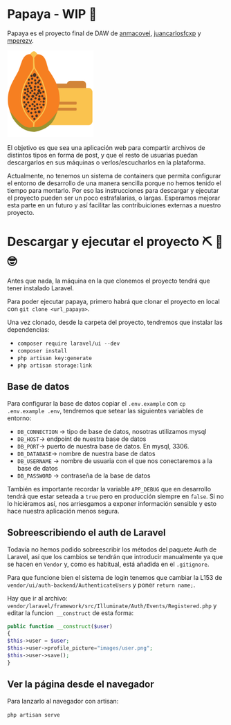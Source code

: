 # Papaya - WIP :test_tube:

Papaya es el proyecto final de DAW de [anmacovei](https://github.com/anmacovei), [juancarlosfcxp](https://github.com/juancarlosfcxp) y [mperezv](https://github.com/mperezv/).

<img src="https://github.com/proyecto-papaya/Papaya/blob/master/public/logo.svg" alt="drawing" width="200"/>

El objetivo es que sea una aplicación web para compartir archivos de distintos tipos en forma de post, y que el resto de usuarias puedan descargarlos en sus máquinas o verlos/escucharlos en la plataforma.

Actualmente, no tenemos un sistema de containers que permita configurar el entorno de desarrollo de una manera sencilla porque no hemos tenido el tiempo para montarlo. Por eso las instrucciones para descargar y ejecutar el proyecto pueden ser un poco estrafalarias, o largas. Esperamos mejorar esta parte en un futuro y así facilitar las contribuiciones externas a nuestro proyecto.


# Descargar y ejecutar el proyecto :pick: :wrench: :nerd_face:

Antes que nada, la máquina en la que clonemos el proyecto tendrá que tener instalado Laravel.

Para poder ejecutar papaya, primero habrá que clonar el proyecto en local con `git clone <url_papaya>`.

Una vez clonado, desde la carpeta del proyecto, tendremos que instalar las dependencias:

* `composer require laravel/ui --dev`
* `composer install`
* `php artisan key:generate`
* `php artisan storage:link`

## Base de datos

Para configurar la base de datos copiar el `.env.example` con `cp .env.example .env`, tendremos que setear las siguientes variables de entorno:

* `DB_CONNECTION` -> tipo de base de datos, nosotras utilizamos mysql
* `DB_HOST`-> endpoint de nuestra base de datos
* `DB_PORT`-> puerto de nuestra base de datos. En mysql, 3306.
* `DB_DATABASE`-> nombre de nuestra base de datos
* `DB_USERNAME` -> nombre de usuaria con el que nos conectaremos a la base de datos
* `DB_PASSWORD` -> contraseña de la base de datos

También es importante recordar la variable `APP_DEBUG` que en desarrollo tendrá que estar seteada a `true` pero en producción siempre en `false`. Si no lo hiciéramos así, nos arriesgamos a exponer información sensible y esto hace nuestra aplicación menos segura.

## Sobreescribiendo el auth de Laravel

Todavía no hemos podido sobreescribir los métodos del paquete Auth de Laravel, así que los cambios se tendrán que introducir manualmente ya que se hacen en `Vendor` y, como es habitual, está añadida en el `.gitignore`.

Para que funcione bien el sistema de login tenemos que cambiar la L153 de `vendor/ui/auth-backend/AuthenticateUsers`
y poner `return name;`.

Hay que ir al archivo:
`
vendor/laravel/framework/src/Illuminate/Auth/Events/Registered.php` 
y editar la funcion` __construct` de esta forma:

```php
public function __construct($user)
{
$this->user = $user;
$this->user->profile_picture="images/user.png";
$this->user->save();
}
```

## Ver la página desde el navegador

Para lanzarlo al navegador con artisan:

`php artisan serve`
